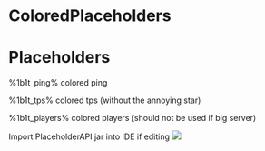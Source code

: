 # ColoredPlaceholders

# Placeholders
%1b1t_ping% colored ping


%1b1t_tps% colored tps (without the annoying star)


%1b1t_players% colored players (should not be used if big server)


Import PlaceholderAPI jar into IDE if editing
<img src="https://read-my-man.ga/L9kvVwnoPZ.png">
